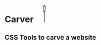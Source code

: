 # Carver <img src="https://github.com/stabla/Carver/blob/gh-pages/assets/chisel.png" alt="Carver-logo" width="56" height="56">
## CSS Tools to carve a website

